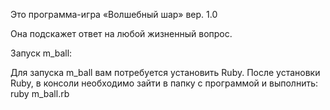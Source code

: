  Это программа-игра «Волшебный шар» вер. 1.0 
 
 Она подскажет ответ на любой жизненный вопрос.

 Запуск m_ball:

Для запуска m_ball вам потребуется установить Ruby.
После установки Ruby, в консоли необходимо зайти в папку с программой и выполнить: ruby m_ball.rb

